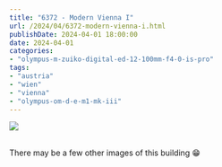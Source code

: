 ```yaml
---
title: "6372 - Modern Vienna I"
url: /2024/04/6372-modern-vienna-i.html
publishDate: 2024-04-01 18:00:00
date: 2024-04-01
categories:
- "olympus-m-zuiko-digital-ed-12-100mm-f4-0-is-pro"
tags:
- "austria"
- "wien"
- "vienna"
- "olympus-om-d-e-m1-mk-iii"
---
```

<div class="container">
<div class="center"><a target="_blank" href="https://d25zfm9zpd7gm5.cloudfront.net/1200x1200/2020/20200823_143431_lr.jpg"><img class="webfeedsFeaturedVisual" src="https://d25zfm9zpd7gm5.cloudfront.net/0600x0600/2020/20200823_143431_lr.jpg" /></a></div>
</div>
<br />

There may be a few other images of this building :grin:
